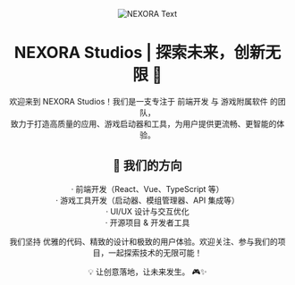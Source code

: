 <div align="center">

![NEXORA Text](https://github.com/user-attachments/assets/7df31adf-3a62-4069-afe5-bd5d0d314e03)

# NEXORA Studios | 探索未来，创新无限 🚀

欢迎来到 NEXORA Studios！我们是一支专注于 前端开发 与 游戏附属软件 的团队，\
致力于打造高质量的应用、游戏启动器和工具，为用户提供更流畅、更智能的体验。

## 🔹 我们的方向
· 前端开发（React、Vue、TypeScript 等）\
· 游戏工具开发（启动器、模组管理器、API 集成等）\
· UI/UX 设计与交互优化\
· 开源项目 & 开发者工具

我们坚持 优雅的代码、精致的设计和极致的用户体验。欢迎关注、参与我们的项目，一起探索技术的无限可能！

💡 让创意落地，让未来发生。 🎮✨

</div>
